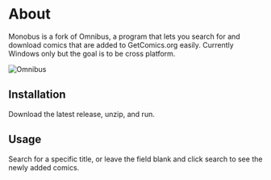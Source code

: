 # About
Monobus is a fork of Omnibus, a program that lets you search for and download comics that are added to GetComics.org easily. Currently Windows only but the goal is to be cross platform.

![Omnibus](https://i.imgur.com/UohUPuI.png)

## Installation
Download the latest release, unzip, and run.


## Usage
Search for a specific title, or leave the field blank and click search to see the newly added comics.
